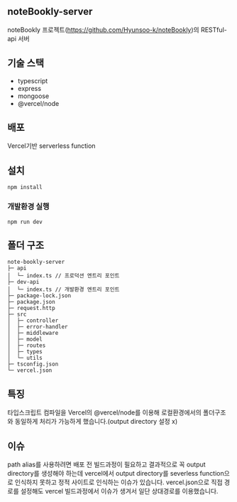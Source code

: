 ## noteBookly-server
noteBookly 프로젝트(https://github.com/Hyunsoo-k/noteBookly)의 RESTful-api 서버

## 기술 스택
- typescript
- express
- mongoose
- @vercel/node

## 배포
Vercel기반 serverless function

## 설치
```
npm install
```

### 개발환경 실행
```
npm run dev
```

## 폴더 구조

```
note-bookly-server
├─ api
│  └─ index.ts // 프로덕션 엔트리 포인트
├─ dev-api
│  └─ index.ts // 개발환경 엔트리 포인트
├─ package-lock.json
├─ package.json
├─ request.http
├─ src
│  ├─ controller
│  ├─ error-handler
│  ├─ middleware
│  ├─ model
│  ├─ routes
│  ├─ types
│  └─ utils
├─ tsconfig.json
└─ vercel.json

```

## 특징
타입스크립트 컴파일을 Vercel의 @vercel/node를 이용해 로컬환경에서의 폴더구조와 동일하게 처리가 가능하게 했습니다.(output directory 설정 x)

## 이슈
path alias를 사용하려면 배포 전 빌드과정이 필요하고 결과적으로 꼭 output directory를 생성해야 하는데 vercel에서 output directory를 severless function으로 인식하지 못하고 정적 사이트로 인식하는 이슈가 있습니다. vercel.json으로 직접 경로를 설정해도 vercel 빌드과정에서 이슈가 생겨서 일단  상대경로를 이용했습니다.
